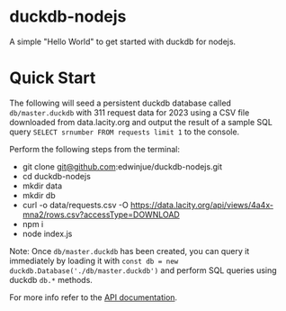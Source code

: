 # duckdb-nodejs

A simple "Hello World" to get started with duckdb for nodejs. 

# Quick Start
The following will seed a persistent duckdb database called `db/master.duckdb` with 311 request data for 2023 using a CSV file downloaded from data.lacity.org and output the result of a sample SQL query `SELECT srnumber FROM requests limit 1` to the console. 

Perform the following steps from the terminal:
* git clone git@github.com:edwinjue/duckdb-nodejs.git
* cd duckdb-nodejs
* mkdir data
* mkdir db
* curl -o data/requests.csv -O https://data.lacity.org/api/views/4a4x-mna2/rows.csv?accessType=DOWNLOAD
* npm i
* node index.js

Note: Once `db/master.duckdb` has been created, you can query it immediately by loading it with `const db = new duckdb.Database('./db/master.duckdb')` and perform SQL queries using duckdb `db.*` methods. 

For more info refer to the [API documentation](https://duckdb.org/docs/api/nodejs/overview.html).
